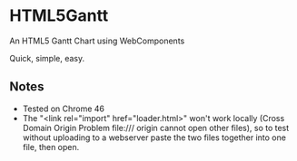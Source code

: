 # HTML5Gantt
An HTML5 Gantt Chart using WebComponents

Quick, simple, easy.

## Notes
 * Tested on Chrome 46
 * The "&lt;link rel="import" href="loader.html&gt;" won't work locally (Cross Domain Origin Problem file:/// origin cannot open other files), so to test without uploading to a webserver paste the two files together into one file, then open.
